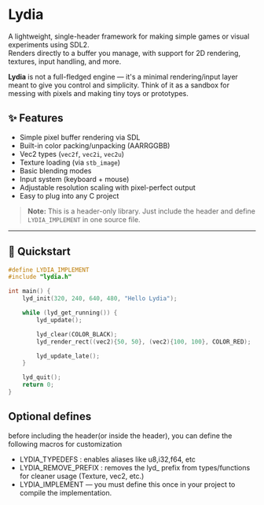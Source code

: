 # Lydia 

A lightweight, single-header framework for making simple games or visual experiments using SDL2.  
Renders directly to a buffer you manage, with support for 2D rendering, textures, input handling, and more.

**Lydia** is not a full-fledged engine — it's a minimal rendering/input layer meant to give you control and simplicity. Think of it as a sandbox for messing with pixels and making tiny toys or prototypes.

## ✨ Features

- Simple pixel buffer rendering via SDL
- Built-in color packing/unpacking (AARRGGBB)
- Vec2 types (`vec2f`, `vec2i`, `vec2u`)
- Texture loading (via `stb_image`)
- Basic blending modes
- Input system (keyboard + mouse)
- Adjustable resolution scaling with pixel-perfect output
- Easy to plug into any C project

> **Note:** This is a header-only library. Just include the header and define `LYDIA_IMPLEMENT` in one source file.

---

## 🚀 Quickstart

```c
#define LYDIA_IMPLEMENT
#include "lydia.h"

int main() {
    lyd_init(320, 240, 640, 480, "Hello Lydia");

    while (lyd_get_running()) {
        lyd_update();

        lyd_clear(COLOR_BLACK);
        lyd_render_rect((vec2){50, 50}, (vec2){100, 100}, COLOR_RED);

        lyd_update_late();
    }

    lyd_quit();
    return 0;
}
```
## Optional defines

before including the header(or inside the header), you can define the following macros for customization
- LYDIA_TYPEDEFS : enables aliases like u8,i32,f64, etc
- LYDIA_REMOVE_PREFIX : removes the lyd_ prefix from types/functions for cleaner usage (Texture, vec2, etc.)
- LYDIA_IMPLEMENT — you must define this once in your project to compile the implementation.
